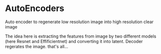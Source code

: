 # AutoEncoders
Auto encoder to regenerate low resolution image into high resolution clear image

The idea here is extracting the features from image by two different models (here Resnet and Effificientnet) and converting it into latent.
Decoder regerates the image. that's all...
